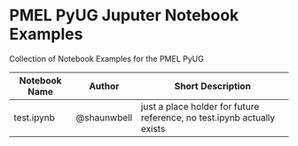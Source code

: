 # PMEL PyUG Juputer Notebook Examples

Collection of Notebook Examples for the PMEL PyUG

Notebook Name | Author      | Short Description
--------------|-------------|-------------------
test.ipynb    | @shaunwbell |   just a place holder for future reference, no test.ipynb actually exists 
